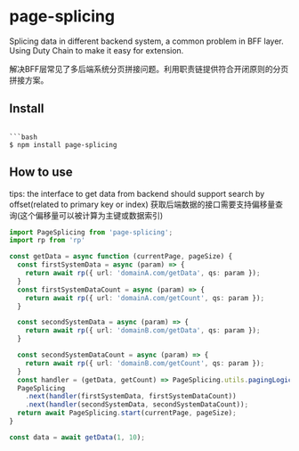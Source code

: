 # page-splicing

Splicing data in different backend system, a common problem in BFF layer.
Using Duty Chain to make it easy for extension.

解决BFF层常见了多后端系统分页拼接问题。利用职责链提供符合开闭原则的分页拼接方案。

## Install

```

```bash
$ npm install page-splicing
```

## How to use

tips: the interface to get data from backend should support search by offset(related to primary key or index)
获取后端数据的接口需要支持偏移量查询(这个偏移量可以被计算为主键或数据索引)

```typescript
import PageSplicing from 'page-splicing';
import rp from 'rp'

const getData = async function (currentPage, pageSize) {
  const firstSystemData = async (param) => {
    return await rp({ url: 'domainA.com/getData', qs: param });
  }
  const firstSystemDataCount = async (param) => {
    return await rp({ url: 'domainA.com/getCount', qs: param });
  }

  const secondSystemData = async (param) => {
    return await rp({ url: 'domainB.com/getData', qs: param });
  }

  const secondSystemDataCount = async (param) => {
    return await rp({ url: 'domainB.com/getCount', qs: param });
  }    
  const handler = (getData, getCount) => PageSplicing.utils.pagingLogic(getData, getCount);
  PageSplicing
    .next(handler(firstSystemData, firstSystemDataCount))
    .next(handler(secondSystemData, secondSystemDataCount));
  return await PageSplicing.start(currentPage, pageSize);
}

const data = await getData(1, 10);
```
